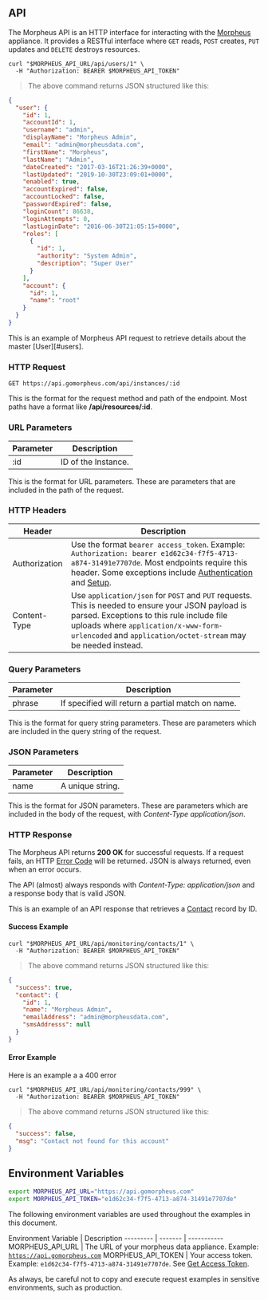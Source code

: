 ## API

The Morpheus API is an HTTP interface for interacting with the [Morpheus](https://www.morpheusdata.com/) appliance. It provides a RESTful interface where `GET` reads, `POST` creates, `PUT` updates and `DELETE` destroys resources.

```shell
curl "$MORPHEUS_API_URL/api/users/1" \
  -H "Authorization: BEARER $MORPHEUS_API_TOKEN"
```

> The above command returns JSON structured like this:

```json
{
  "user": {
    "id": 1,
    "accountId": 1,
    "username": "admin",
    "displayName": "Morpheus Admin",
    "email": "admin@morpheusdata.com",
    "firstName": "Morpheus",
    "lastName": "Admin",
    "dateCreated": "2017-03-16T21:26:39+0000",
    "lastUpdated": "2019-10-30T23:09:01+0000",
    "enabled": true,
    "accountExpired": false,
    "accountLocked": false,
    "passwordExpired": false,
    "loginCount": 86638,
    "loginAttempts": 0,
    "lastLoginDate": "2016-06-30T21:05:15+0000",
    "roles": [
      {
        "id": 1,
        "authority": "System Admin",
        "description": "Super User"
      }
    ],
    "account": {
      "id": 1,
      "name": "root"
    }
  }
}
```

This is an example of Morpheus API request to retrieve details about the master [User][#users].

### HTTP Request

`GET https://api.gomorpheus.com/api/instances/:id`

This is the format for the request method and path of the endpoint. Most paths have a format like **/api/resources/:id**.

### URL Parameters

Parameter | Description
--------- | -----------
:id | ID of the Instance.

This is the format for URL parameters. These are parameters that are included in the path of the request.

### HTTP Headers

Header |  Description
---------  | -----------
Authorization      | Use the format `bearer access_token`. Example: `Authorization: bearer e1d62c34-f7f5-4713-a874-31491e7707de`. Most endpoints require this header. Some exceptions include [Authentication](#authentication) and [Setup](#setup).
Content-Type      | Use `application/json` for `POST` and `PUT` requests. This is needed to ensure your JSON payload is parsed.  Exceptions to this rule include file uploads where `application/x-www-form-urlencoded` and `application/octet-stream` may be needed instead.

### Query Parameters

Parameter | Description
--------- | -------
phrase | If specified will return a partial match on name.

This is the format for query string parameters. These are parameters which are included in the query string of the request.

### JSON Parameters

Parameter | Description
--------- | -----------
name | A unique string.

This is the format for JSON parameters. These are parameters which are included in the body of the request, with *Content-Type application/json*.


### HTTP Response

The Morpheus API returns **200 OK** for successful requests. 
If a request fails, an HTTP [Error Code](#error-codes) will be returned. JSON is always returned, even when an error occurs.

The API (almost) always responds with *Content-Type: application/json* and a response body that is valid JSON.

This is an example of an API response that retrieves a [Contact](#contacts) record by ID.

#### Success Example
```shell
curl "$MORPHEUS_API_URL/api/monitoring/contacts/1" \
  -H "Authorization: BEARER $MORPHEUS_API_TOKEN"
```


> The above command returns JSON structured like this:

```json
{
  "success": true,
  "contact": {
    "id": 1,
    "name": "Morpheus Admin",
    "emailAddress": "admin@morpheusdata.com",
    "smsAddresss": null
  }
}
```

#### Error Example

Here is an example a a 400 error
```shell
curl "$MORPHEUS_API_URL/api/monitoring/contacts/999" \
  -H "Authorization: BEARER $MORPHEUS_API_TOKEN"
```


> The above command returns JSON structured like this:

```json
{
  "success": false,
  "msg": "Contact not found for this account"
}
```

## Environment Variables

```bash
export MORPHEUS_API_URL="https://api.gomorpheus.com"
export MORPHEUS_API_TOKEN="e1d62c34-f7f5-4713-a874-31491e7707de"
```

The following environment variables are used throughout the examples in this document.

Environment Variable | Description
--------- | ------- | -----------
MORPHEUS_API_URL | The URL of your morpheus data appliance. Example: <code>https://api.gomorpheus.com</code>
MORPHEUS_API_TOKEN | Your access token. Example: <code>e1d62c34-f7f5-4713-a874-31491e7707de</code>. See [Get Access Token](#get-access-token).

<aside class="info">
As always, be careful not to copy and execute request examples in sensitive environments, such as production.
</aside>

